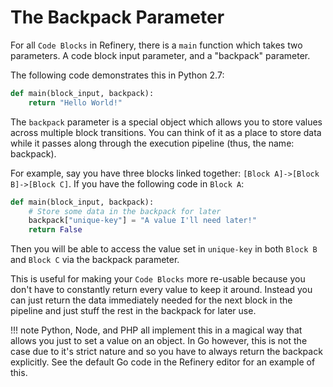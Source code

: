 # The Backpack Parameter

For all `Code Blocks` in Refinery, there is a `main` function which takes two parameters. A code block input parameter, and a "backpack" parameter.

The following code demonstrates this in Python 2.7:

```python
def main(block_input, backpack):
    return "Hello World!"
```

The `backpack` parameter is a special object which allows you to store values across multiple block transitions. You can think of it as a place to store data while it passes along through the execution pipeline (thus, the name: backpack).

For example, say you have three blocks linked together: `[Block A]->[Block B]->[Block C]`. If you have the following code in `Block A`:

```python
def main(block_input, backpack):
	# Store some data in the backpack for later
	backpack["unique-key"] = "A value I'll need later!"
    return False
```

Then you will be able to access the value set in `unique-key` in both `Block B` and `Block C` via the backpack parameter.

This is useful for making your `Code Blocks` more re-usable because you don't have to constantly return every value to keep it around. Instead you can just return the data immediately needed for the next block in the pipeline and just stuff the rest in the backpack for later use.

!!! note
	Python, Node, and PHP all implement this in a magical way that allows you just to set a value on an object. In Go however, this is not the case due to it's strict nature and so you have to always return the backpack explicitly. See the default Go code in the Refinery editor for an example of this.